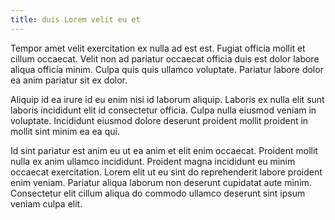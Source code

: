 ```yaml
---
title: duis Lorem velit eu et
---
```


Tempor amet velit exercitation ex nulla ad est est. Fugiat officia mollit et cillum occaecat. Velit non ad pariatur occaecat officia duis est dolor labore aliqua officia minim. Culpa quis quis ullamco voluptate. Pariatur labore dolor ea anim pariatur sit ex dolor.

Aliquip id ea irure id eu enim nisi id laborum aliquip. Laboris ex nulla elit sunt laboris incididunt elit id consectetur officia. Culpa nulla eiusmod veniam in voluptate. Incididunt eiusmod dolore deserunt proident mollit proident in mollit sint minim ea ea qui.

Id sint pariatur est anim eu ut ea anim et elit enim occaecat. Proident mollit nulla ex anim ullamco incididunt. Proident magna incididunt eu minim occaecat exercitation. Lorem elit ut eu sint do reprehenderit labore proident enim veniam. Pariatur aliqua laborum non deserunt cupidatat aute minim. Consectetur elit cillum aliqua do commodo ullamco deserunt sint ipsum veniam culpa elit.